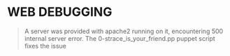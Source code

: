# WEB DEBUGGING
> A server was provided with apache2 running on it, encountering 500 internal
server error.
The 0-strace_is_your_friend.pp puppet script fixes the issue